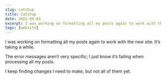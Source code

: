 ```yaml
---
slug: catchup
title: Catchup
date: 2022-04-03
excerpt: I was working on formatting all my posts again to work with the new site.
tags: [website]
---
```


I was working on formatting all my posts again to work with the new site. It’s taking a while.

The error messages aren’t very specific; I just know it’s failing when processing all my posts.

I keep finding changes I need to make, but not all of them yet.
